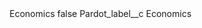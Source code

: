 <?xml version="1.0" encoding="UTF-8"?>
<CustomMetadata xmlns="http://soap.sforce.com/2006/04/metadata" xmlns:xsi="http://www.w3.org/2001/XMLSchema-instance" xmlns:xsd="http://www.w3.org/2001/XMLSchema">
    <label>Economics</label>
    <protected>false</protected>
    <values>
        <field>Pardot_label__c</field>
        <value xsi:type="xsd:string">Economics</value>
    </values>
</CustomMetadata>
